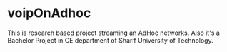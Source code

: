 # voipOnAdhoc
This is research based project streaming an AdHoc networks. Also it's a Bachelor Project in CE department of Sharif University of Technology.
